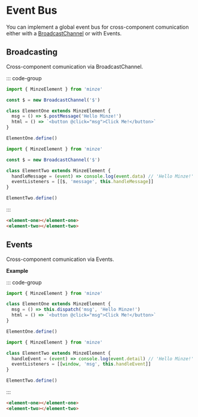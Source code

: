 # Event Bus

You can implement a global event bus for cross-component comunication either with a [BroadcastChannel](https://developer.mozilla.org/docs/Web/API/BroadcastChannel) or with Events.

## Broadcasting

Cross-component comunication via BroadcastChannel.

::: code-group

```js [element-one]
import { MinzeElement } from 'minze'

const $ = new BroadcastChannel('$')

class ElementOne extends MinzeElement {
  msg = () => $.postMessage('Hello Minze!')
  html = () => `<button @click="msg">Click Me!</button>`
}

ElementOne.define()
```

```js [element-two]
import { MinzeElement } from 'minze'

const $ = new BroadcastChannel('$')

class ElementTwo extends MinzeElement {
  handleMessage = (event) => console.log(event.data) // 'Hello Minze!'
  eventListeners = [[$, 'message', this.handleMessage]]
}

ElementTwo.define()
```

:::

<!-- prettier-ignore-start -->
```html
<element-one></element-one>
<element-two></element-two>
```
<!-- prettier-ignore-end -->

## Events

Cross-component comunication via Events.

**Example**

::: code-group

```js [element-one]
import { MinzeElement } from 'minze'

class ElementOne extends MinzeElement {
  msg = () => this.dispatch('msg', 'Hello Minze!')
  html = () => `<button @click="msg">Click Me!</button>`
}

ElementOne.define()
```

```js [element-two]
import { MinzeElement } from 'minze'

class ElementTwo extends MinzeElement {
  handleEvent = (event) => console.log(event.detail) // 'Hello Minze!'
  eventListeners = [[window, 'msg', this.handleEvent]]
}

ElementTwo.define()
```

:::

<!-- prettier-ignore-start -->
```html
<element-one></element-one>
<element-two></element-two>
```
<!-- prettier-ignore-end -->
